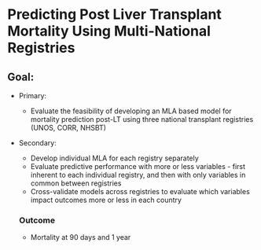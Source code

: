 # Predicting Post Liver Transplant Mortality Using Multi-National Registries

## Goal:
 - Primary: 
    - Evaluate the feasibility of developing an MLA based model for mortality prediction post-LT using three national transplant registries (UNOS, CORR, NHSBT)
 - Secondary: 
    - Develop individual MLA for each registry separately
    - Evaluate predictive performance with more or less variables - first inherent to each individual registry, and then with only variables in common between registries
    - Cross-validate models across registries to evaluate which variables impact outcomes more or less in each country
   
   ### Outcome 
   - Mortality at 90 days and 1 year
